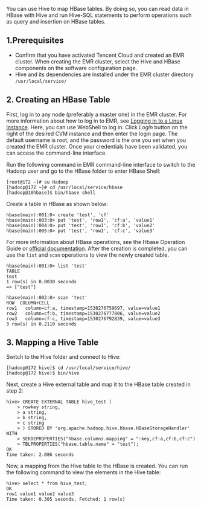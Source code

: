 You can use Hive to map HBase tables. By doing so, you can read data in HBase with Hive and run Hive-SQL statements to perform operations such as query and insertion on HBase tables.
## 1.Prerequisites
- Confirm that you have activated Tencent Cloud and created an EMR cluster. When creating the EMR cluster, select the Hive and HBase components on the software configuration page. 
- Hive and its dependencies are installed under the EMR cluster directory `/usr/local/service/` 

## 2.	Creating an HBase Table 
First, log in to any node (preferably a master one) in the EMR cluster. For more information about how to log in to EMR, see [Logging in to a Linux Instance](https://cloud.tencent.com/document/product/213/5436). Here, you can use WebShell to log in. Click *Login* button on the right of the desired CVM instance and then enter the login page. The default username is root, and the password is the one you set when you created the EMR cluster. Once your credentials have been validated, you can access the command-line interface.

Run the following command in EMR command-line interface to switch to the Hadoop user and go to the HBase folder to enter HBase Shell:
```
[root@172 ~]# su Hadoop
[hadoop@172 ~]# cd /usr/local/service/hbase
[hadoop@10hbase]$ bin/hbase shell
```
Create a table in HBase as shown below:
```
hbase(main):001:0> create 'test', 'cf'
hbase(main):003:0> put 'test', 'row1', 'cf:a', 'value1'
hbase(main):004:0> put 'test', 'row1', 'cf:b', 'value2'
hbase(main):005:0> put 'test', 'row1', 'cf:c', 'value3'
```
For more information about HBase operations, see the Hbase Operation Guide or [official documentation](http://hbase.apache.org/book.html#_introduction).
After the creation is completed, you can use the `list` and `scan` operations to view the newly created table.
```
hbase(main):001:0> list 'test'
TABLE                                                       
test                                                         
1 row(s) in 0.0030 seconds
=> ["test"]

hbase(main):002:0> scan 'test'
ROW  COLUMN+CELL                                             
row1   column=cf:a, timestamp=1530276759697, value=value1   
row2   column=cf:b, timestamp=1530276777806, value=value2   
row3   column=cf:c, timestamp=1530276792839, value=value3   
3 row(s) in 0.2110 seconds
```
## 3.	Mapping a Hive Table
Switch to the Hive folder and connect to Hive:
```
[hadoop@172 hive]$ cd /usr/local/service/hive/
[hadoop@172 hive]$ bin/hive
```
Next, create a Hive external table and map it to the HBase table created in step 2:
```
hive> CREATE EXTERNAL TABLE hive_test (
    > rowkey string,
    > a string,
    > b string,
    > c string
    > ) STORED BY 'org.apache.hadoop.hive.hbase.HBaseStorageHandler' WITH
    > SERDEPROPERTIES("hbase.columns.mapping" = ":key,cf:a,cf:b,cf:c")
    > TBLPROPERTIES("hbase.table.name" = "test");
OK
Time taken: 2.086 seconds
```
Now, a mapping from the Hive table to the HBase is created. You can run the following command to view the elements in the Hive table:
```
hive> select * from hive_test;
OK
row1 value1	value2 value3
Time taken: 0.305 seconds, Fetched: 1 row(s)
```

